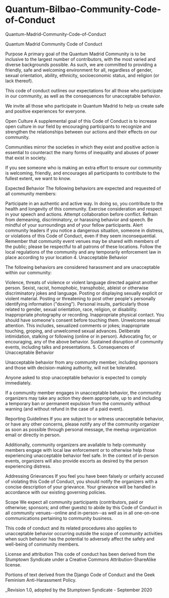 # Quantum-Bilbao-Community-Code-of-Conduct

Quantum-Madrid-Community-Code-of-Conduct

Quantum Madrid Community Code of Conduct

Purpose
A primary goal of the Quantum Madrid Community is to be inclusive to the largest number of contributors, with the most varied and diverse backgrounds possible. As such, we are committed to providing a friendly, safe and welcoming environment for all, regardless of gender, sexual orientation, ability, ethnicity, socioeconomic status, and religion (or lack thereof).

This code of conduct outlines our expectations for all those who participate in our community, as well as the consequences for unacceptable behavior.

We invite all those who participate in Quantum Madrid to help us create safe and positive experiences for everyone.

Open Culture
A supplemental goal of this Code of Conduct is to increase open culture in our field by encouraging participants to recognize and strengthen the relationships between our actions and their effects on our community.

Communities mirror the societies in which they exist and positive action is essential to counteract the many forms of inequality and abuses of power that exist in society.

If you see someone who is making an extra effort to ensure our community is welcoming, friendly, and encourages all participants to contribute to the fullest extent, we want to know.

Expected Behavior
The following behaviors are expected and requested of all community members:

Participate in an authentic and active way. In doing so, you contribute to the health and longevity of this community. Exercise consideration and respect in your speech and actions. Attempt collaboration before conflict. Refrain from demeaning, discriminatory, or harassing behavior and speech. Be mindful of your surroundings and of your fellow participants. Alert community leaders if you notice a dangerous situation, someone in distress, or violations of this Code of Conduct, even if they seem inconsequential. Remember that community event venues may be shared with members of the public; please be respectful to all patrons of these locations. Follow the local regulations of the community and any temporarily enforcement law in place according to your location 4. Unacceptable Behavior

The following behaviors are considered harassment and are unacceptable within our community:

Violence, threats of violence or violent language directed against another person. Sexist, racist, homophobic, transphobic, ableist or otherwise discriminatory jokes and language. Posting or displaying sexually explicit or violent material. Posting or threatening to post other people's personally identifying information ("doxing"). Personal insults, particularly those related to gender, sexual orientation, race, religion, or disability. Inappropriate photography or recording. Inappropriate physical contact. You should have someone's consent before touching them. Unwelcome sexual attention. This includes, sexualized comments or jokes; inappropriate touching, groping, and unwelcomed sexual advances. Deliberate intimidation, stalking or following (online or in person). Advocating for, or encouraging, any of the above behavior. Sustained disruption of community events, including talks and presentations. 5. Consequences of Unacceptable Behavior

Unacceptable behavior from any community member, including sponsors and those with decision-making authority, will not be tolerated.

Anyone asked to stop unacceptable behavior is expected to comply immediately.

If a community member engages in unacceptable behavior, the community organizers may take any action they deem appropriate, up to and including a temporary ban or permanent expulsion from the community without warning (and without refund in the case of a paid event).

Reporting Guidelines
If you are subject to or witness unacceptable behavior, or have any other concerns, please notify any of the community organizer as soon as possible through personal message, the meetup organization email or directly in person.

Additionally, community organizers are available to help community members engage with local law enforcement or to otherwise help those experiencing unacceptable behavior feel safe. In the context of in-person events, organizers will also provide escorts as desired by the person experiencing distress.

Addressing Grievances
If you feel you have been falsely or unfairly accused of violating this Code of Conduct, you should notify the organizers with a concise description of your grievance. Your grievance will be handled in accordance with our existing governing policies.

Scope
We expect all community participants (contributors, paid or otherwise; sponsors; and other guests) to abide by this Code of Conduct in all community venues--online and in-person--as well as in all one-on-one communications pertaining to community business.

This code of conduct and its related procedures also applies to unacceptable behavior occurring outside the scope of community activities when such behavior has the potential to adversely affect the safety and well-being of community members.

License and attribution
This code of conduct has been derived from the Stumptown Syndicate under a Creative Commons Attribution-ShareAlike license.

Portions of text derived from the Django Code of Conduct and the Geek Feminism Anti-Harassment Policy.

_Revision 1.0, adopted by the Stumptown Syndicate - September 2020
